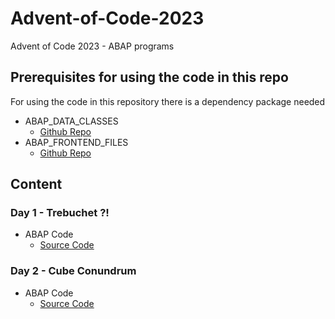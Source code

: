# Advent-of-Code-2023
Advent of Code 2023 - ABAP programs

## Prerequisites for using the code in this repo
For using the code in this repository there is a dependency package needed
- ABAP_DATA_CLASSES
	- [Github Repo](https://github.com/MBartsch71/ABAP_DATA_CLASSES)
- ABAP_FRONTEND_FILES
	- [Github Repo](https://github.com/MBartsch71/abap-frontend-files)

## Content
### Day 1 - Trebuchet ?!
- ABAP Code
	- [Source Code](src/ymbh_aoc_2023_day_1.prog.abap)

### Day 2 - Cube Conundrum
- ABAP Code
	- [Source Code](src/ymbh_aoc_2023_day_2.prog.abap)





